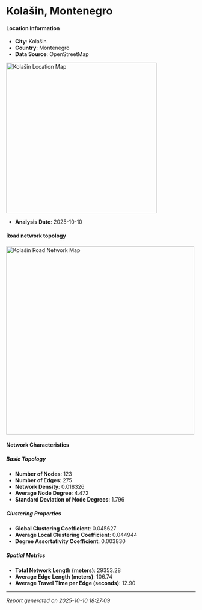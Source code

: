 # Kolašin, Montenegro

#### Location Information

- **City**: Kolašin
- **Country**: Montenegro
- **Data Source**: OpenStreetMap
<img src="Kolašin_location.png" alt="Kolašin Location Map" width="400" />

- **Analysis Date**: 2025-10-10

#### Road network topology

<img src="Kolašin_network_map.png" alt="Kolašin Road Network Map" width="500"/>

#### Network Characteristics

##### Basic Topology

- **Number of Nodes**: 123
- **Number of Edges**: 275
- **Network Density**: 0.018326
- **Average Node Degree**: 4.472
- **Standard Deviation of Node Degrees**: 1.796

##### Clustering Properties

- **Global Clustering Coefficient**: 0.045627
- **Average Local Clustering Coefficient**: 0.044944
- **Degree Assortativity Coefficient**: 0.003830

##### Spatial Metrics

- **Total Network Length (meters)**: 29353.28
- **Average Edge Length (meters)**: 106.74
- **Average Travel Time per Edge (seconds)**: 12.90

---
*Report generated on 2025-10-10 18:27:09*
